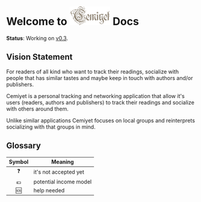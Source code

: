 # Welcome to ![Logo v0.1](img/logo.png "Logo v0.1") Docs

**Status**: Working on [v0.3](https://github.com/nuriu/cemiyet-backend/milestone/4).

## Vision Statement

For readers of all kind who want to track their readings, socialize with people that has similar tastes and maybe keep in touch with authors and/or publishers.

Cemiyet is a personal tracking and networking application that allow it's users (readers, authors and publishers) to track their readings and socialize with others around them.

Unlike similar applications Cemiyet focuses on local groups and reinterprets socializing with that groups in mind.

## Glossary

| Symbol | Meaning |
| :--: | -- |
| ❓ | it's not accepted yet |
| 💶 | potential income model |
| 🆘 | help needed |
